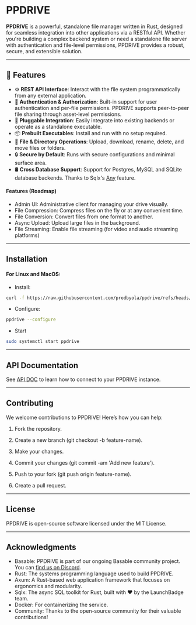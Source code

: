# PPDRIVE

**PPDRIVE** is a powerful, standalone file manager written in Rust, designed for seamless integration into other applications via a RESTful API. Whether you're building a complex backend system or need a standalone file server with authentication and file-level permissions, PPDRIVE provides a robust, secure, and extensible solution.

---

## 🚀 Features

- ⚙️ **REST API Interface**: Interact with the file system programmatically from any external application.
- 🔐 **Authentication & Authorization**: Built-in support for user authentication and per-file permissions. PPDRIVE supports peer-to-peer file sharing through asset-level permissions.
- 🧩 **Pluggable Integration**: Easily integrate into existing backends or operate as a standalone executable.
- 📦 **Prebuilt Executables**: Install and run with no setup required.
- 🧾 **File & Directory Operations**: Upload, download, rename, delete, and move files or folders.
- 🔒 **Secure by Default**: Runs with secure configurations and minimal surface area.
- 🛢 **Cross Database Support**: Support for Postgres, MySQL and SQLite database backends. Thanks to Sqlx's [Any](https://docs.rs/sqlx/latest/sqlx/any/index.html) feature.

#### Features (Roadmap)
- Admin UI: Administrative client for managing your drive visually.
- File Compression: Compress files on the fly or at any convenient time.
- File Conversion: Convert files from one format to another.
- Async Upload: Upload large files in the background.
- File Streaming: Enable file streaming (for video and audio streaming platforms)

---

## Installation
#### For Linux and MacOS:
- Install:
```bash
curl -f https://raw.githubusercontent.com/prodbyola/ppdrive/refs/heads/main/install.sh | sh
```

- Configure:
```bash
ppdrive --configure
```

- Start
```bash
sudo systemctl start ppdrive
```

---

## API Documentation
See [API DOC](https://prodbyola.github.io/ppdrive/) to learn how to connect to your PPDRIVE instance.

---

## Contributing
We welcome contributions to PPDRIVE! Here’s how you can help:

1. Fork the repository.

2. Create a new branch (git checkout -b feature-name).

3. Make your changes.

4. Commit your changes (git commit -am 'Add new feature').

5. Push to your fork (git push origin feature-name).

6. Create a pull request.

---

## License
PPDRIVE is open-source software licensed under the MIT License.

---

## Acknowledgments
- Basable: PPDRIVE is part of our ongoing Basable community project. You can [find us on Discord](https://discord.gg/BeVPFS7wkp).
- Rust: The systems programming language used to build PPDRIVE.
- Axum: A Rust-based web application framework that focuses on ergonomics and modularity.
- Sqlx: The async SQL toolkit for Rust, built with ❤️ by the LaunchBadge team.
- Docker: For containerizing the service.
- Community: Thanks to the open-source community for their valuable contributions!
